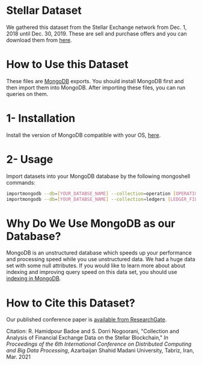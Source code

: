 # Stellar Dataset

We gathered this dataset from the Stellar Exchange network from Dec. 1, 2018 until Dec. 30, 2019.
These are sell and purchase offers and you can download them from [here](https://drive.google.com/drive/folders/19BlliamJnfxTQWerCqaEw9VzQjRcOEyi?usp=sharing). 


# How to Use this Dataset
These files are [MongoDB](https://www.mongodb.com/) exports. You should install MongoDB first and then import them into MongoDB.
After importing these files, you can run queries on them.

# 1- Installation
Install the version of MongoDB compatible with your OS, [here](https://docs.mongodb.com/manual/installation/).
# 2- Usage
Import datasets into your MongoDB database by the following mongoshell commands:
```bash
importmongodb --db=[YOUR_DATABSE_NAME] --collection=operation [OPERATION_FILE_NAME.json]
importmongodb --db=[YOUR_DATABSE_NAME] --collection=ledgers [LEDGER_FILE_NAME.json]
```
# Why Do We Use MongoDB as our Database?
MongoDB is an unstructured database which speeds up your performance and processing speed while you use unstructured data.
We had a huge data set with some null attributes.
If you would like to learn more about about indexing and improving query speed on this data set, you should use [indexing in MongoDB](https://docs.mongodb.com/manual/indexes/).

# How to Cite this Dataset?
Our published conference paper is [available from ResearchGate](https://www.researchgate.net/publication/349732142_Collection_and_Analysis_of_Financial_Exchange_Data_on_the_Stellar_Blockchain).

Citation: R. Hamidpour Badoe and S. Dorri Nogoorani, "Collection and Analysis of Financial Exchange Data on the Stellar Blockchain," _In Proceedings of the 6th International Conference on Distributed Computing and Big Data Processing_, Azarbaijan Shahid Madani University, Tabriz, Iran, Mar. 2021
